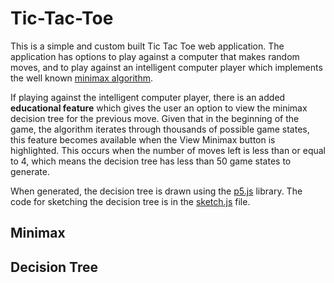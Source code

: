 # Tic-Tac-Toe
This is a simple and custom built Tic Tac Toe web application. The application has options to play against a computer that makes random moves, and  to play against an intelligent computer player which implements the well known [minimax algorithm](https://cs.stanford.edu/people/eroberts/courses/soco/projects/2003-04/intelligent-search/minimax.html). 

If playing against the intelligent computer player, there is an added **educational feature** which gives the user an option to view the minimax decision tree for the previous move.  Given that in the beginning of the game, the algorithm iterates through thousands of possible game states, this feature becomes available when the View Minimax button is highlighted.  This occurs when the number of moves left is less than or equal to 4, which means the decision tree has less than 50 game states to generate.

When generated, the decision tree is drawn using the [p5.js](https://github.com/processing/p5.js) library.  The code for sketching the decision tree is in the [sketch.js](js/sketch.js) file.

## Minimax

## Decision Tree